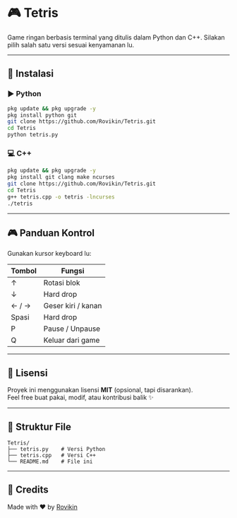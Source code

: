 # 🎮 Tetris

Game ringan berbasis terminal yang ditulis dalam Python dan C++.
Silakan pilih salah satu versi sesuai kenyamanan lu.

---

## 🧪 Instalasi

### ▶️ Python
```bash
pkg update && pkg upgrade -y
pkg install python git
git clone https://github.com/Rovikin/Tetris.git
cd Tetris
python tetris.py
```

### 💻 C++
```bash
pkg update && pkg upgrade -y
pkg install git clang make ncurses
git clone https://github.com/Rovikin/Tetris.git
cd Tetris
g++ tetris.cpp -o tetris -lncurses
./tetris
```

---

## 🎮 Panduan Kontrol

Gunakan kursor keyboard lu:

| Tombol | Fungsi            |
|--------|-------------------|
| ↑      | Rotasi blok       |
| ↓      | Hard drop         |
| ← / →  | Geser kiri / kanan|
| Spasi  | Hard drop         |
| P      | Pause / Unpause   |
| Q      | Keluar dari game  |

---

## 📜 Lisensi

Proyek ini menggunakan lisensi **MIT** (opsional, tapi disarankan).  
Feel free buat pakai, modif, atau kontribusi balik ✨

---

## 📂 Struktur File

```
Tetris/
├── tetris.py    # Versi Python
├── tetris.cpp   # Versi C++
└── README.md    # File ini
```

---

## 🚀 Credits

Made with ❤️ by [Rovikin](https://github.com/Rovikin)